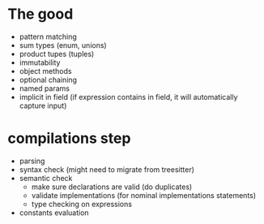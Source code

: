 
# The good

- pattern matching
- sum types (enum, unions)
- product tupes (tuples)
- immutability
- object methods
- optional chaining
- named params
- implicit in field (if expression contains in field, it will automatically capture input)




# compilations step

- parsing
- syntax check (might need to migrate from treesitter)
- semantic check
    - make sure declarations are valid (do duplicates)
    - validate implementations (for nominal implementations statements)
    - type checking on expressions
- constants evaluation
